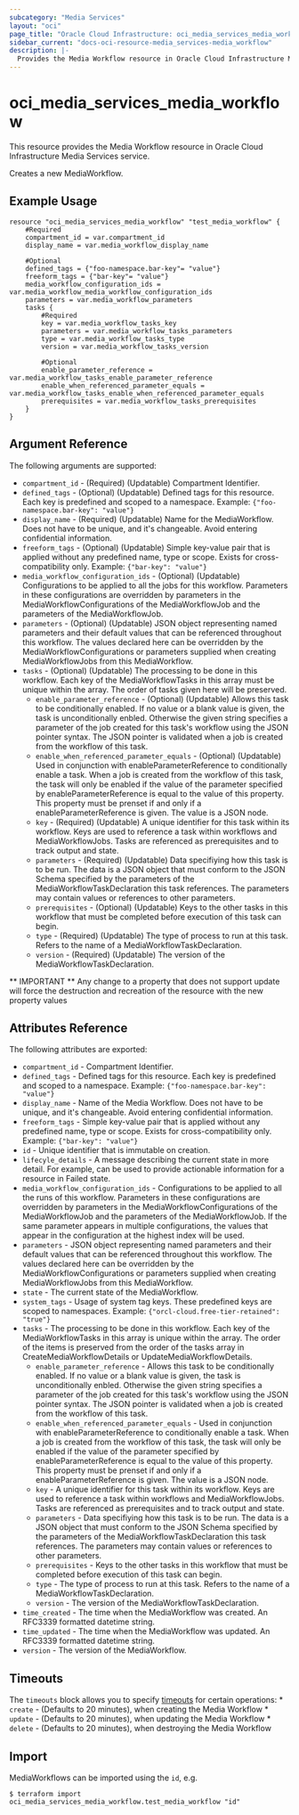 ```yaml
---
subcategory: "Media Services"
layout: "oci"
page_title: "Oracle Cloud Infrastructure: oci_media_services_media_workflow"
sidebar_current: "docs-oci-resource-media_services-media_workflow"
description: |-
  Provides the Media Workflow resource in Oracle Cloud Infrastructure Media Services service
---
```


# oci_media_services_media_workflow
This resource provides the Media Workflow resource in Oracle Cloud Infrastructure Media Services service.

Creates a new MediaWorkflow.


## Example Usage

```hcl
resource "oci_media_services_media_workflow" "test_media_workflow" {
	#Required
	compartment_id = var.compartment_id
	display_name = var.media_workflow_display_name

	#Optional
	defined_tags = {"foo-namespace.bar-key"= "value"}
	freeform_tags = {"bar-key"= "value"}
	media_workflow_configuration_ids = var.media_workflow_media_workflow_configuration_ids
	parameters = var.media_workflow_parameters
	tasks {
		#Required
		key = var.media_workflow_tasks_key
		parameters = var.media_workflow_tasks_parameters
		type = var.media_workflow_tasks_type
		version = var.media_workflow_tasks_version

		#Optional
		enable_parameter_reference = var.media_workflow_tasks_enable_parameter_reference
		enable_when_referenced_parameter_equals = var.media_workflow_tasks_enable_when_referenced_parameter_equals
		prerequisites = var.media_workflow_tasks_prerequisites
	}
}
```

## Argument Reference

The following arguments are supported:

* `compartment_id` - (Required) (Updatable) Compartment Identifier.
* `defined_tags` - (Optional) (Updatable) Defined tags for this resource. Each key is predefined and scoped to a namespace. Example: `{"foo-namespace.bar-key": "value"}` 
* `display_name` - (Required) (Updatable) Name for the MediaWorkflow. Does not have to be unique, and it's changeable. Avoid entering confidential information.
* `freeform_tags` - (Optional) (Updatable) Simple key-value pair that is applied without any predefined name, type or scope. Exists for cross-compatibility only. Example: `{"bar-key": "value"}` 
* `media_workflow_configuration_ids` - (Optional) (Updatable) Configurations to be applied to all the jobs for this workflow. Parameters in these configurations are overridden by parameters in the MediaWorkflowConfigurations of the MediaWorkflowJob and the parameters of the MediaWorkflowJob. 
* `parameters` - (Optional) (Updatable) JSON object representing named parameters and their default values that can be referenced throughout this workflow. The values declared here can be overridden by the MediaWorkflowConfigurations or parameters supplied when creating MediaWorkflowJobs from this MediaWorkflow. 
* `tasks` - (Optional) (Updatable) The processing to be done in this workflow. Each key of the MediaWorkflowTasks in this array must be unique within the array. The order of tasks given here will be preserved. 
	* `enable_parameter_reference` - (Optional) (Updatable) Allows this task to be conditionally enabled.  If no value or a blank value is given, the task is unconditionally enbled.  Otherwise the given string specifies a parameter of the job created for this task's workflow using the JSON pointer syntax. The JSON pointer is validated when a job is created from the workflow of this task. 
	* `enable_when_referenced_parameter_equals` - (Optional) (Updatable) Used in conjunction with enableParameterReference to conditionally enable a task.  When a job is created from the workflow of this task, the task will only be enabled if the value of the parameter specified by enableParameterReference is equal to the value of this property. This property must be prenset if and only if a enableParameterReference is given. The value is a JSON node. 
	* `key` - (Required) (Updatable) A unique identifier for this task within its workflow. Keys are used to reference a task within workflows and MediaWorkflowJobs. Tasks are referenced as prerequisites and to track output and state. 
	* `parameters` - (Required) (Updatable) Data specifiying how this task is to be run. The data is a JSON object that must conform to the JSON Schema specified by the parameters of the MediaWorkflowTaskDeclaration this task references. The parameters may contain values or references to other parameters. 
	* `prerequisites` - (Optional) (Updatable) Keys to the other tasks in this workflow that must be completed before execution of this task can begin. 
	* `type` - (Required) (Updatable) The type of process to run at this task. Refers to the name of a MediaWorkflowTaskDeclaration. 
	* `version` - (Required) (Updatable) The version of the MediaWorkflowTaskDeclaration.


** IMPORTANT **
Any change to a property that does not support update will force the destruction and recreation of the resource with the new property values

## Attributes Reference

The following attributes are exported:

* `compartment_id` - Compartment Identifier.
* `defined_tags` - Defined tags for this resource. Each key is predefined and scoped to a namespace. Example: `{"foo-namespace.bar-key": "value"}` 
* `display_name` - Name of the Media Workflow. Does not have to be unique, and it's changeable. Avoid entering confidential information.
* `freeform_tags` - Simple key-value pair that is applied without any predefined name, type or scope. Exists for cross-compatibility only. Example: `{"bar-key": "value"}` 
* `id` - Unique identifier that is immutable on creation.
* `lifecyle_details` - A message describing the current state in more detail. For example, can be used to provide actionable information for a resource in Failed state.
* `media_workflow_configuration_ids` - Configurations to be applied to all the runs of this workflow. Parameters in these configurations are overridden by parameters in the MediaWorkflowConfigurations of the MediaWorkflowJob and the parameters of the MediaWorkflowJob. If the same parameter appears in multiple configurations, the values that appear in the configuration at the highest index will be used. 
* `parameters` - JSON object representing named parameters and their default values that can be referenced throughout this workflow. The values declared here can be overridden by the MediaWorkflowConfigurations or parameters supplied when creating MediaWorkflowJobs from this MediaWorkflow. 
* `state` - The current state of the MediaWorkflow.
* `system_tags` - Usage of system tag keys. These predefined keys are scoped to namespaces. Example: `{"orcl-cloud.free-tier-retained": "true"}` 
* `tasks` - The processing to be done in this workflow. Each key of the MediaWorkflowTasks in this array is unique within the array.  The order of the items is preserved from the order of the tasks array in CreateMediaWorkflowDetails or UpdateMediaWorkflowDetails. 
	* `enable_parameter_reference` - Allows this task to be conditionally enabled.  If no value or a blank value is given, the task is unconditionally enbled.  Otherwise the given string specifies a parameter of the job created for this task's workflow using the JSON pointer syntax. The JSON pointer is validated when a job is created from the workflow of this task. 
	* `enable_when_referenced_parameter_equals` - Used in conjunction with enableParameterReference to conditionally enable a task.  When a job is created from the workflow of this task, the task will only be enabled if the value of the parameter specified by enableParameterReference is equal to the value of this property. This property must be prenset if and only if a enableParameterReference is given. The value is a JSON node. 
	* `key` - A unique identifier for this task within its workflow. Keys are used to reference a task within workflows and MediaWorkflowJobs. Tasks are referenced as prerequisites and to track output and state. 
	* `parameters` - Data specifiying how this task is to be run. The data is a JSON object that must conform to the JSON Schema specified by the parameters of the MediaWorkflowTaskDeclaration this task references. The parameters may contain values or references to other parameters. 
	* `prerequisites` - Keys to the other tasks in this workflow that must be completed before execution of this task can begin. 
	* `type` - The type of process to run at this task. Refers to the name of a MediaWorkflowTaskDeclaration. 
	* `version` - The version of the MediaWorkflowTaskDeclaration.
* `time_created` - The time when the MediaWorkflow was created. An RFC3339 formatted datetime string.
* `time_updated` - The time when the MediaWorkflow was updated. An RFC3339 formatted datetime string.
* `version` - The version of the MediaWorkflow.

## Timeouts

The `timeouts` block allows you to specify [timeouts](https://registry.terraform.io/providers/oracle/oci/latest/docs/guides/changing_timeouts) for certain operations:
	* `create` - (Defaults to 20 minutes), when creating the Media Workflow
	* `update` - (Defaults to 20 minutes), when updating the Media Workflow
	* `delete` - (Defaults to 20 minutes), when destroying the Media Workflow


## Import

MediaWorkflows can be imported using the `id`, e.g.

```
$ terraform import oci_media_services_media_workflow.test_media_workflow "id"
```

